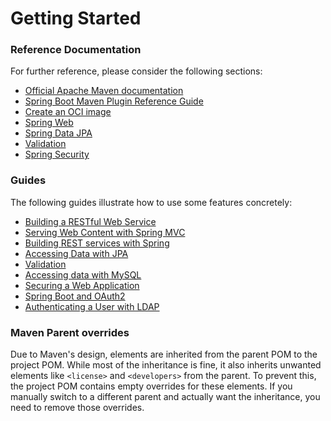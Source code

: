 # Getting Started

### Reference Documentation
For further reference, please consider the following sections:

* [Official Apache Maven documentation](https://maven.apache.org/guides/index.html)
* [Spring Boot Maven Plugin Reference Guide](https://docs.spring.io/spring-boot/3.4.0-M2/maven-plugin)
* [Create an OCI image](https://docs.spring.io/spring-boot/3.4.0-M2/maven-plugin/build-image.html)
* [Spring Web](https://docs.spring.io/spring-boot/docs/3.4.0-M2/reference/htmlsingle/index.html#web)
* [Spring Data JPA](https://docs.spring.io/spring-boot/docs/3.4.0-M2/reference/htmlsingle/index.html#data.sql.jpa-and-spring-data)
* [Validation](https://docs.spring.io/spring-boot/docs/3.4.0-M2/reference/htmlsingle/index.html#io.validation)
* [Spring Security](https://docs.spring.io/spring-boot/docs/3.4.0-M2/reference/htmlsingle/index.html#web.security)

### Guides
The following guides illustrate how to use some features concretely:

* [Building a RESTful Web Service](https://spring.io/guides/gs/rest-service/)
* [Serving Web Content with Spring MVC](https://spring.io/guides/gs/serving-web-content/)
* [Building REST services with Spring](https://spring.io/guides/tutorials/rest/)
* [Accessing Data with JPA](https://spring.io/guides/gs/accessing-data-jpa/)
* [Validation](https://spring.io/guides/gs/validating-form-input/)
* [Accessing data with MySQL](https://spring.io/guides/gs/accessing-data-mysql/)
* [Securing a Web Application](https://spring.io/guides/gs/securing-web/)
* [Spring Boot and OAuth2](https://spring.io/guides/tutorials/spring-boot-oauth2/)
* [Authenticating a User with LDAP](https://spring.io/guides/gs/authenticating-ldap/)

### Maven Parent overrides

Due to Maven's design, elements are inherited from the parent POM to the project POM.
While most of the inheritance is fine, it also inherits unwanted elements like `<license>` and `<developers>` from the parent.
To prevent this, the project POM contains empty overrides for these elements.
If you manually switch to a different parent and actually want the inheritance, you need to remove those overrides.

